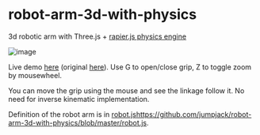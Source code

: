 # robot-arm-3d-with-physics

3d robotic arm with Three.js + [rapier.js physics engine](https://rapier.rs/docs/user_guides/javascript/getting_started_js/)

![image](https://github.com/jumpjack/robot-arm-3d-with-physics/assets/1620953/0d7191ae-c2b9-48e7-9c67-666c64cf943c)


Live demo [here](https://jumpjack.github.io/robot-arm-3d-with-physics) (original [here](https://grgv.xyz/demo/ranger_demo_mar_2023/)). Use G to open/close grip, Z to toggle zoom by mousewheel.

You can move the grip using the mouse and see the linkage follow it. No need for inverse kinematic implementation.

Definition of the robot arm is in [robot.js](https://github.com/jumpjack/robot-arm-3d-with-physics/blob/master/robot.js)https://github.com/jumpjack/robot-arm-3d-with-physics/blob/master/robot.js.
